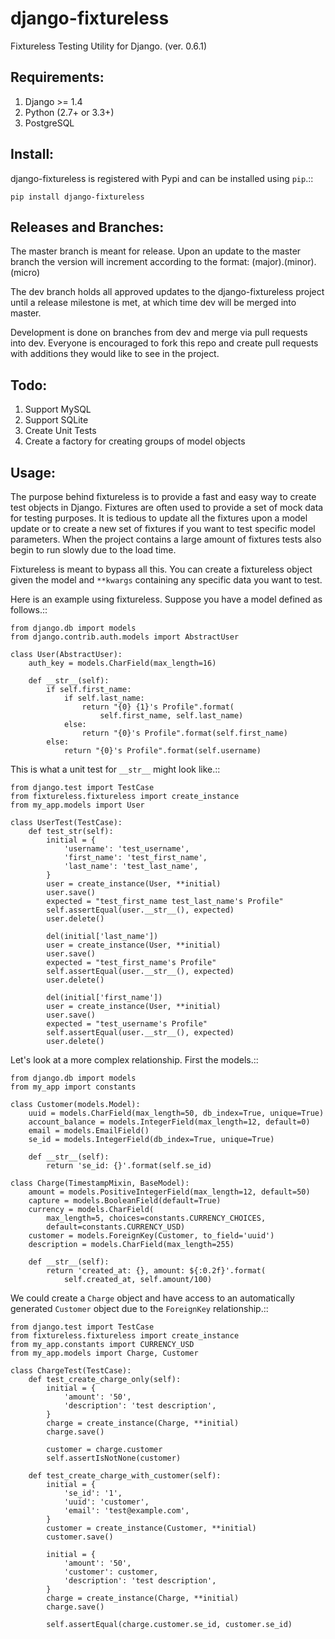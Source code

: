 django-fixtureless
====================

Fixtureless Testing Utility for Django.  (ver. 0.6.1)

Requirements:
-----------------

1. Django >= 1.4
2. Python (2.7+ or 3.3+)
3. PostgreSQL

Install:
-----------------

django-fixtureless is registered with Pypi and can be installed using `pip`.::

    pip install django-fixtureless


Releases and Branches:
-----------------

The master branch is meant for release.  Upon an update to the master branch the version will increment
according to the format: (major).(minor).(micro)

The dev branch holds all approved updates to the django-fixtureless project until a release milestone is met,
at which time dev will be merged into master.

Development is done on branches from dev and merge via pull requests into dev.  Everyone is encouraged to
fork this repo and create pull requests with additions they would like to see in the project.


Todo:
-----------------

1. Support MySQL
2. Support SQLite
3. Create Unit Tests
4. Create a factory for creating groups of model objects


Usage:
-----------------

The purpose behind fixtureless is to provide a fast and easy way to create test objects in Django.  Fixtures are
often used to provide a set of mock data for testing purposes.  It is tedious to update all the fixtures upon a
model update or to create a new set of fixtures if you want to test specific model parameters.  When the
project contains a large amount of fixtures tests also begin to run slowly due to the load time.

Fixtureless is meant to bypass all this.  You can create a fixtureless object given the model and `**kwargs`
containing any specific data you want to test.

Here is an example using fixtureless.  Suppose you have a model defined as follows.::

    from django.db import models
    from django.contrib.auth.models import AbstractUser

    class User(AbstractUser):
        auth_key = models.CharField(max_length=16)
    
        def __str__(self):
            if self.first_name:
                if self.last_name:
                    return "{0} {1}'s Profile".format(
                        self.first_name, self.last_name)
                else:
                    return "{0}'s Profile".format(self.first_name)
            else:
                return "{0}'s Profile".format(self.username)


This is what a unit test for `__str__` might look like.::

    from django.test import TestCase
    from fixtureless.fixtureless import create_instance
    from my_app.models import User

    class UserTest(TestCase):
        def test_str(self):
            initial = {
                'username': 'test_username',
                'first_name': 'test_first_name',
                'last_name': 'test_last_name',
            }
            user = create_instance(User, **initial)
            user.save()
            expected = "test_first_name test_last_name's Profile"
            self.assertEqual(user.__str__(), expected)
            user.delete()
    
            del(initial['last_name'])
            user = create_instance(User, **initial)
            user.save()
            expected = "test_first_name's Profile"
            self.assertEqual(user.__str__(), expected)
            user.delete()
    
            del(initial['first_name'])
            user = create_instance(User, **initial)
            user.save()
            expected = "test_username's Profile"
            self.assertEqual(user.__str__(), expected)
            user.delete()


Let's look at a more complex relationship.  First the models.::

    from django.db import models
    from my_app import constants

    class Customer(models.Model):
        uuid = models.CharField(max_length=50, db_index=True, unique=True)
        account_balance = models.IntegerField(max_length=12, default=0)
        email = models.EmailField()
        se_id = models.IntegerField(db_index=True, unique=True)

        def __str__(self):
            return 'se_id: {}'.format(self.se_id)

    class Charge(TimestampMixin, BaseModel):
        amount = models.PositiveIntegerField(max_length=12, default=50)
        capture = models.BooleanField(default=True)
        currency = models.CharField(
            max_length=5, choices=constants.CURRENCY_CHOICES,
            default=constants.CURRENCY_USD)
        customer = models.ForeignKey(Customer, to_field='uuid')
        description = models.CharField(max_length=255)

        def __str__(self):
            return 'created_at: {}, amount: ${:0.2f}'.format(
                self.created_at, self.amount/100)
    

We could create a `Charge` object and have access to an automatically generated `Customer` object
due to the `ForeignKey` relationship.::

    from django.test import TestCase
    from fixtureless.fixtureless import create_instance
    from my_app.constants import CURRENCY_USD
    from my_app.models import Charge, Customer

    class ChargeTest(TestCase):
        def test_create_charge_only(self):
            initial = {
                'amount': '50',
                'description': 'test description',
            }
            charge = create_instance(Charge, **initial)
            charge.save()
            
            customer = charge.customer
            self.assertIsNotNone(customer)

        def test_create_charge_with_customer(self):
            initial = {
                'se_id': '1',
                'uuid': 'customer',
                'email': 'test@example.com',
            }
            customer = create_instance(Customer, **initial)
            customer.save()
            
            initial = {
                'amount': '50',
                'customer': customer,
                'description': 'test description',
            }
            charge = create_instance(Charge, **initial)
            charge.save()
            
            self.assertEqual(charge.customer.se_id, customer.se_id)
            

